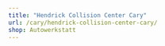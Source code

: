 ```yaml
---
title: "Hendrick Collision Center Cary"
url: /cary/hendrick-collision-center-cary/
shop: Autowerkstatt
---
```


